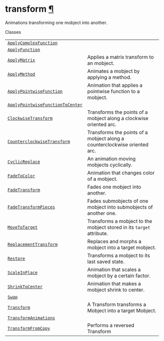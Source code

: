 # transform [¶](https://docs.manim.community/en/stable/reference/manim.animation.transform.html\#module-manim.animation.transform "Link to this heading")

Animations transforming one mobject into another.

Classes

|     |     |
| --- | --- |
| [`ApplyComplexFunction`](https://docs.manim.community/en/stable/reference/manim.animation.transform.ApplyComplexFunction.html#manim.animation.transform.ApplyComplexFunction "manim.animation.transform.ApplyComplexFunction") |  |
| [`ApplyFunction`](https://docs.manim.community/en/stable/reference/manim.animation.transform.ApplyFunction.html#manim.animation.transform.ApplyFunction "manim.animation.transform.ApplyFunction") |  |
| [`ApplyMatrix`](https://docs.manim.community/en/stable/reference/manim.animation.transform.ApplyMatrix.html#manim.animation.transform.ApplyMatrix "manim.animation.transform.ApplyMatrix") | Applies a matrix transform to an mobject. |
| [`ApplyMethod`](https://docs.manim.community/en/stable/reference/manim.animation.transform.ApplyMethod.html#manim.animation.transform.ApplyMethod "manim.animation.transform.ApplyMethod") | Animates a mobject by applying a method. |
| [`ApplyPointwiseFunction`](https://docs.manim.community/en/stable/reference/manim.animation.transform.ApplyPointwiseFunction.html#manim.animation.transform.ApplyPointwiseFunction "manim.animation.transform.ApplyPointwiseFunction") | Animation that applies a pointwise function to a mobject. |
| [`ApplyPointwiseFunctionToCenter`](https://docs.manim.community/en/stable/reference/manim.animation.transform.ApplyPointwiseFunctionToCenter.html#manim.animation.transform.ApplyPointwiseFunctionToCenter "manim.animation.transform.ApplyPointwiseFunctionToCenter") |  |
| [`ClockwiseTransform`](https://docs.manim.community/en/stable/reference/manim.animation.transform.ClockwiseTransform.html#manim.animation.transform.ClockwiseTransform "manim.animation.transform.ClockwiseTransform") | Transforms the points of a mobject along a clockwise oriented arc. |
| [`CounterclockwiseTransform`](https://docs.manim.community/en/stable/reference/manim.animation.transform.CounterclockwiseTransform.html#manim.animation.transform.CounterclockwiseTransform "manim.animation.transform.CounterclockwiseTransform") | Transforms the points of a mobject along a counterclockwise oriented arc. |
| [`CyclicReplace`](https://docs.manim.community/en/stable/reference/manim.animation.transform.CyclicReplace.html#manim.animation.transform.CyclicReplace "manim.animation.transform.CyclicReplace") | An animation moving mobjects cyclically. |
| [`FadeToColor`](https://docs.manim.community/en/stable/reference/manim.animation.transform.FadeToColor.html#manim.animation.transform.FadeToColor "manim.animation.transform.FadeToColor") | Animation that changes color of a mobject. |
| [`FadeTransform`](https://docs.manim.community/en/stable/reference/manim.animation.transform.FadeTransform.html#manim.animation.transform.FadeTransform "manim.animation.transform.FadeTransform") | Fades one mobject into another. |
| [`FadeTransformPieces`](https://docs.manim.community/en/stable/reference/manim.animation.transform.FadeTransformPieces.html#manim.animation.transform.FadeTransformPieces "manim.animation.transform.FadeTransformPieces") | Fades submobjects of one mobject into submobjects of another one. |
| [`MoveToTarget`](https://docs.manim.community/en/stable/reference/manim.animation.transform.MoveToTarget.html#manim.animation.transform.MoveToTarget "manim.animation.transform.MoveToTarget") | Transforms a mobject to the mobject stored in its `target` attribute. |
| [`ReplacementTransform`](https://docs.manim.community/en/stable/reference/manim.animation.transform.ReplacementTransform.html#manim.animation.transform.ReplacementTransform "manim.animation.transform.ReplacementTransform") | Replaces and morphs a mobject into a target mobject. |
| [`Restore`](https://docs.manim.community/en/stable/reference/manim.animation.transform.Restore.html#manim.animation.transform.Restore "manim.animation.transform.Restore") | Transforms a mobject to its last saved state. |
| [`ScaleInPlace`](https://docs.manim.community/en/stable/reference/manim.animation.transform.ScaleInPlace.html#manim.animation.transform.ScaleInPlace "manim.animation.transform.ScaleInPlace") | Animation that scales a mobject by a certain factor. |
| [`ShrinkToCenter`](https://docs.manim.community/en/stable/reference/manim.animation.transform.ShrinkToCenter.html#manim.animation.transform.ShrinkToCenter "manim.animation.transform.ShrinkToCenter") | Animation that makes a mobject shrink to center. |
| [`Swap`](https://docs.manim.community/en/stable/reference/manim.animation.transform.Swap.html#manim.animation.transform.Swap "manim.animation.transform.Swap") |  |
| [`Transform`](https://docs.manim.community/en/stable/reference/manim.animation.transform.Transform.html#manim.animation.transform.Transform "manim.animation.transform.Transform") | A Transform transforms a Mobject into a target Mobject. |
| [`TransformAnimations`](https://docs.manim.community/en/stable/reference/manim.animation.transform.TransformAnimations.html#manim.animation.transform.TransformAnimations "manim.animation.transform.TransformAnimations") |  |
| [`TransformFromCopy`](https://docs.manim.community/en/stable/reference/manim.animation.transform.TransformFromCopy.html#manim.animation.transform.TransformFromCopy "manim.animation.transform.TransformFromCopy") | Performs a reversed Transform |